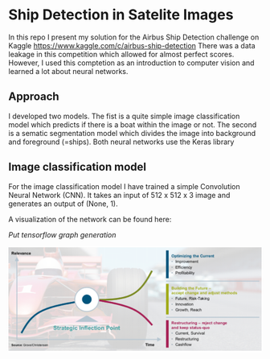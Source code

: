 # Ship Detection in Satelite Images
In this repo I present my solution for the Airbus Ship Detection challenge on Kaggle https://www.kaggle.com/c/airbus-ship-detection
There was a data leakage in this competition which allowed for almost perfect scores. However, I used this comptetion as an introduction to computer vision and learned a lot about neural networks. 

## Approach
I developed two models. The fist is a quite simple image classification model which predicts if there is a boat within the image or not. The second is a sematic segmentation model which divides the image into background and foreground (=ships). Both neural networks use the Keras library

## Image classification model
For the image classification model I have trained a simple Convolution Neural Network (CNN). It takes an input of 512 x 512 x 3 image and generates an output of (None, 1). 

A visualization of the network can be found here: 

*Put tensorflow graph generation*

![Test picture](assets/test.png)
